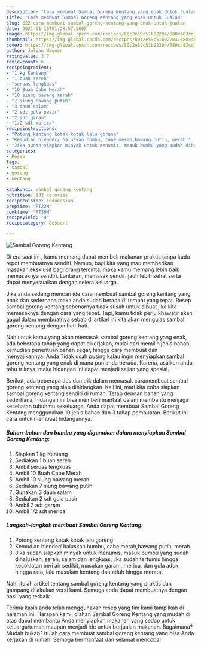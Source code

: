 ```yaml
---
description: "Cara membuat Sambal Goreng Kentang yang enak Untuk Jualan"
title: "Cara membuat Sambal Goreng Kentang yang enak Untuk Jualan"
slug: 622-cara-membuat-sambal-goreng-kentang-yang-enak-untuk-jualan
date: 2021-01-16T01:28:57.560Z
image: https://img-global.cpcdn.com/recipes/80c2e59c51b02204/680x482cq70/sambal-goreng-kentang-foto-resep-utama.jpg
thumbnail: https://img-global.cpcdn.com/recipes/80c2e59c51b02204/680x482cq70/sambal-goreng-kentang-foto-resep-utama.jpg
cover: https://img-global.cpcdn.com/recipes/80c2e59c51b02204/680x482cq70/sambal-goreng-kentang-foto-resep-utama.jpg
author: Julian Wagner
ratingvalue: 3.7
reviewcount: 6
recipeingredient:
- "1 kg Kentang"
- "1 buah sereh"
- "seruas lengkuas"
- "10 Buah Cabe Merah"
- "10 siung bawang merah"
- "7 siung bawang putih"
- "3 daun salam"
- "2 sdt gula pasir"
- "2 sdt garam"
- "1/2 sdt merica"
recipeinstructions:
- "Potong kentang kotak kotak lalu goreng"
- "Kemudian blender/ haluskan bumbu, cabe merah,bawang putih, merah."
- "Jika sudah siapkan minyak untuk menumis, masuk bumbu yang sudah dihaluskan, sereh, salam dan lengkuas, jika sudah tertumis hingga kecoklatan beri air sedikit, masukan garam, merica, dan gula aduk hingga rata, lalu masukan kentang dan aduh hingga merata."
categories:
- Resep
tags:
- sambal
- goreng
- kentang

katakunci: sambal goreng kentang 
nutrition: 132 calories
recipecuisine: Indonesian
preptime: "PT22M"
cooktime: "PT30M"
recipeyield: "4"
recipecategory: Dessert

---
```



![Sambal Goreng Kentang](https://img-global.cpcdn.com/recipes/80c2e59c51b02204/680x482cq70/sambal-goreng-kentang-foto-resep-utama.jpg)

Di era  saat ini , kamu memang dapat membeli makanan praktis tanpa kudu repot membuatnya sendiri. Namun, bagi kita yang mau memberikan masakan eksklusif bagi orang tercinta, maka kamu memang lebih baik memasaknya sendiri. Lantaran, memasak sendiri jauh lebih sehat serta dapat menyesuaikan dengan selera keluarga.

Jika anda sedang mencari ide cara membuat sambal goreng kentang yang enak dan sederhana,maka anda sudah berada di tempat yang tepat. Resep sambal goreng kentang  sebenarnya tidak susah untuk dibuat jika kita memasaknya dengan cara yang tepat. Tapi, kamu tidak perlu khawatir akan gagal dalam membuatnya 
sebab di artikel ini kita akan mengulas sambal goreng kentang dengan hati-hati.  



Nah untuk kamu yang akan memasak sambal goreng kentang yang enak, ada beberapa tahap yang dapat dikerjakan, mulai dari memilih jenis bahan, kemudian penentuan bahan segar, hingga cara membuat dan menyajikannya. Anda Tidak usah pusing kalau ingin menyiapkan sambal goreng kentang yang enak di mana pun anda berada. Karena, asalkan anda  tahu triknya, maka hidangan ini dapat menjadi sajian yang spesial.

Berikut, ada beberapa tips dan trik dalam memasak caramembuat sambal goreng kentang yang siap dihidangkan. Kali ini, mari kita coba siapkan sambal goreng kentang sendiri di rumah. Tetap dengan bahan yang sederhana, hidangan ini bisa memberi manfaat dalam membantu menjaga kesehatan tubuhmu sekeluarga. Anda dapat membuat Sambal Goreng Kentang menggunakan 10 jenis bahan dan 3 tahap pembuatan. Berikut ini cara untuk membuat hidangannya.

<!--inarticleads1-->

##### Bahan-bahan dan bumbu yang digunakan dalam menyiapkan Sambal Goreng Kentang:

1. Siapkan 1 kg Kentang
1. Sediakan 1 buah sereh
1. Ambil seruas lengkuas
1. Ambil 10 Buah Cabe Merah
1. Ambil 10 siung bawang merah
1. Sediakan 7 siung bawang putih
1. Gunakan 3 daun salam
1. Sediakan 2 sdt gula pasir
1. Ambil 2 sdt garam
1. Ambil 1/2 sdt merica




<!--inarticleads2-->

##### Langkah-langkah membuat Sambal Goreng Kentang:

1. Potong kentang kotak kotak lalu goreng
1. Kemudian blender/ haluskan bumbu, cabe merah,bawang putih, merah.
1. Jika sudah siapkan minyak untuk menumis, masuk bumbu yang sudah dihaluskan, sereh, salam dan lengkuas, jika sudah tertumis hingga kecoklatan beri air sedikit, masukan garam, merica, dan gula aduk hingga rata, lalu masukan kentang dan aduh hingga merata.




Nah, itulah artikel tentang  sambal goreng kentang  yang praktis dan gampang dilakukan versi kami. Semoga anda dapat membuatnya dengan hasil yang terbaik. 

Terima kasih anda telah menggunakan resep yang tim kami tampilkan di halaman ini. Harapan kami, olahan  Sambal Goreng Kentang yang mudah di atas dapat membantu Anda menyiapkan makanan yang sedap untuk keluarga/teman maupun menjadi ide untuk berjualan makanan. Bagaimana? Mudah bukan? Itulah cara membuat sambal goreng kentang yang bisa Anda kerjakan di rumah. Semoga bermanfaat dan selamat mencoba!

